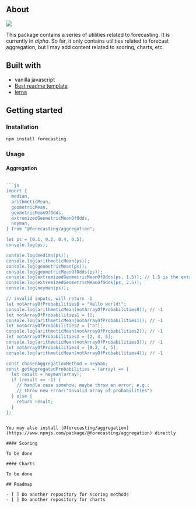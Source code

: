 ## About

![](decision-method.png)

This package contains a series of utilities related to forecasting. It is currently in _alpha_. So far, it only contains utilities related to forecast aggregation, but I may add content related to scoring, charts, etc.

## Built with

- vanilla javascript
- [Best readme template](https://github.com/othneildrew/Best-README-Template)
- [lerna](https://github.com/lerna/lerna)

## Getting started

### Installation

```sh
npm install forecasting
```

### Usage

#### Aggregation

````js

```js
import {
  median,
  arithmeticMean,
  geometricMean,
  geometricMeanOfOdds,
  extremizedGeometricMeanOfOdds,
  neyman,
} from "@forecasting/aggregation";

let ps = [0.1, 0.2, 0.4, 0.5];
console.log(ps);

console.log(median(ps));
console.log(arithmeticMean(ps));
console.log(geometricMean(ps));
console.log(geometricMeanOfOdds(ps));
console.log(extremizedGeometricMeanOfOdds(ps, 1.5)); // 1.5 is the extremization factor
console.log(extremizedGeometricMeanOfOdds(ps, 2.5));
console.log(neyman(ps));

// invalid inputs, will return -1
let notArrayOfProbabilities0 = "Hello world!";
console.log(arithmeticMean(notArrayOfProbabilities0)); // -1
let notArrayOfProbabilities1 = [];
console.log(arithmeticMean(notArrayOfProbabilities1)); // -1
let notArrayOfProbabilities2 = ["a"];
console.log(arithmeticMean(notArrayOfProbabilities2)); // -1
let notArrayOfProbabilities3 = [2, 4, 5];
console.log(arithmeticMean(notArrayOfProbabilities3)); // -1
let notArrayOfProbabilities4 = [0.2, 4, 5];
console.log(arithmeticMean(notArrayOfProbabilities4)); // -1

const chosenAggregationMethod = neyman;
const getAggregatedProbabilities = (array) => {
  let result = neyman(array);
  if (result == -1) {
    // handle case somehow; maybe throw an error, e.g.:
    // throw new Error("Invalid array of probabilities")
  } else {
    return result;
  }
};
````

```

You may also install [@forecasting/aggregation](https://www.npmjs.com/package/@forecasting/aggregation) directly

#### Scoring

To be done

#### Charts

To be done

## Roadmap

- [ ] Do another repository for scoring methods
- [ ] Do another repository for charts
```
